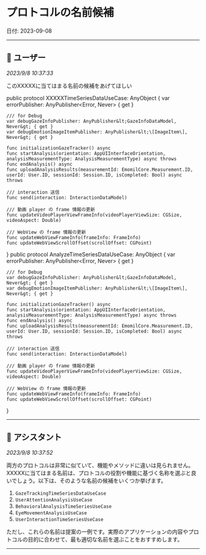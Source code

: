 # プロトコルの名前候補

日付: 2023-09-08

---

## 👤 ユーザー
*2023/9/8 10:37:33*

このXXXXXに当てはまる名前の候補をあげてほしい

public protocol XXXXXTimeSeriesDataUseCase: AnyObject {
    var errorPublisher: AnyPublisher&lt;Error, Never&gt; { get }

    /// for Debug
    var debugGazeInfoPublisher: AnyPublisher&lt;GazeInfoDataModel, Never&gt; { get }
    var debugEmotionImageItemPublisher: AnyPublisher&lt;\[ImageItem\], Never&gt; { get }

    func initializationGazeTracker() async
    func startAnalysis(orientation: AppUIInterfaceOrientation, analysisMeasurementType: AnalysisMeasurementType) async throws
    func endAnalysis() async
    func uploadAnalysisResults(measurementId: EmomilCore.Measurement.ID, userId: User.ID, sessionId: Session.ID, isCompleted: Bool) async throws

    /// interaction 送信
    func send(interaction: InteractionDataModel)

    /// 動画 player の frame 情報の更新
    func updateVideoPlayerViewFrameInfo(videoPlayerViewSize: CGSize, videoAspect: Double)

    /// WebView の frame 情報の更新
    func updateWebViewFrameInfo(frameInfo: FrameInfo)
    func updateWebViewScrollOffset(scrollOffset: CGPoint)
}
public protocol AnalyzeTimeSeriesDataUseCase: AnyObject {
    var errorPublisher: AnyPublisher&lt;Error, Never&gt; { get }

    /// for Debug
    var debugGazeInfoPublisher: AnyPublisher&lt;GazeInfoDataModel, Never&gt; { get }
    var debugEmotionImageItemPublisher: AnyPublisher&lt;\[ImageItem\], Never&gt; { get }

    func initializationGazeTracker() async
    func startAnalysis(orientation: AppUIInterfaceOrientation, analysisMeasurementType: AnalysisMeasurementType) async throws
    func endAnalysis() async
    func uploadAnalysisResults(measurementId: EmomilCore.Measurement.ID, userId: User.ID, sessionId: Session.ID, isCompleted: Bool) async throws

    /// interaction 送信
    func send(interaction: InteractionDataModel)

    /// 動画 player の frame 情報の更新
    func updateVideoPlayerViewFrameInfo(videoPlayerViewSize: CGSize, videoAspect: Double)

    /// WebView の frame 情報の更新
    func updateWebViewFrameInfo(frameInfo: FrameInfo)
    func updateWebViewScrollOffset(scrollOffset: CGPoint)
}

---

## 🤖 アシスタント
*2023/9/8 10:37:52*

両方のプロトコルは非常に似ていて、機能やメソッドに違いは見られません。XXXXXに当てはまる名前は、プロトコルの役割や機能に基づく名称を選ぶと良いでしょう。以下は、そのような名前の候補をいくつか挙げます。

1. `GazeTrackingTimeSeriesDataUseCase`
2. `UserAttentionAnalysisUseCase`
3. `BehavioralAnalysisTimeSeriesUseCase`
4. `EyeMovementAnalysisUseCase`
5. `UserInteractionTimeSeriesUseCase`

ただし、これらの名前は提案の一例です。実際のアプリケーションの内容やプロトコルの目的に合わせて、最も適切な名前を選ぶことをおすすめします。

---
